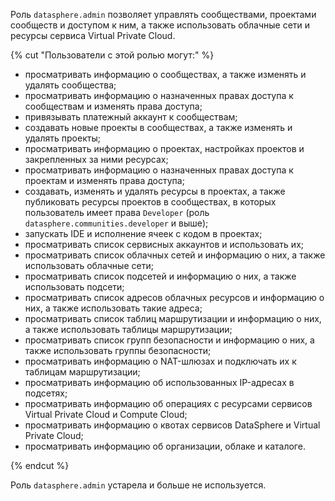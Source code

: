 Роль `datasphere.admin` позволяет управлять сообществами, проектами сообществ и доступом к ним, а также использовать облачные сети и ресурсы сервиса Virtual Private Cloud.

{% cut "Пользователи с этой ролью могут:" %}

* просматривать информацию о сообществах, а также изменять и удалять сообщества;
* просматривать информацию о назначенных правах доступа к сообществам и изменять права доступа;
* привязывать платежный аккаунт к сообществам;
* создавать новые проекты в сообществах, а также изменять и удалять проекты;
* просматривать информацию о проектах, настройках проектов и закрепленных за ними ресурсах;
* просматривать информацию о назначенных правах доступа к проектам и изменять права доступа;
* создавать, изменять и удалять ресурсы в проектах, а также публиковать ресурсы проектов в сообществах, в которых пользователь имеет права `Developer` (роль `datasphere.communities.developer` и выше);
* запускать IDE и исполнение ячеек с кодом в проектах;
* просматривать список сервисных аккаунтов и использовать их;
* просматривать список облачных сетей и информацию о них, а также использовать облачные сети;
* просматривать список подсетей и информацию о них, а также использовать подсети;
* просматривать список адресов облачных ресурсов и информацию о них, а также использовать такие адреса;
* просматривать список таблиц маршрутизации и информацию о них, а также использовать таблицы маршрутизации;
* просматривать список групп безопасности и информацию о них, а также использовать группы безопасности;
* просматривать информацию о NAT-шлюзах и подключать их к таблицам маршрутизации;
* просматривать информацию об использованных IP-адресах в подсетях;
* просматривать информацию об операциях с ресурсами сервисов Virtual Private Cloud и Compute Cloud;
* просматривать информацию о квотах сервисов DataSphere и Virtual Private Cloud;
* просматривать информацию об организации, облаке и каталоге.

{% endcut %}


Роль `datasphere.admin` устарела и больше не используется.
